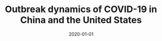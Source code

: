 ---
title: "Outbreak dynamics of COVID-19 in China and the United States"
collection: publications
permalink: /publication/2020-01-01-Outbreak-dynamics-of-COVID-19-in-China-and-the-United-States
date: 2020-01-01
venue: 'Biomechanics and modeling in mechanobiology'
paperurl: 'https://link.springer.com/article/10.1007/s10237-020-01332-5'
citation: ' Mathias Peirlinck,  Kevin Linka,  Francisco Sahli,  Ellen Kuhl, &quot;Outbreak dynamics of COVID-19 in China and the United States.&quot; Biomechanics and modeling in mechanobiology, 2020.'
authors: 'Mathias Peirlinck, Kevin Linka, Francisco Sahli Costabal, Ellen Kuhl'
---